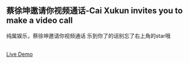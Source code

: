 ## 蔡徐坤邀请你视频通话-Cai Xukun invites you to make a video call
纯属娱乐，蔡徐坤邀请你视频通话
乐到你了的话别忘了右上角的star哦  

[](img/wKgBOV4VsWyAB9cMAAtAhfXnV4g3012.no)  
[Live Demo](https://mason369.github.io/Cai-Xukun-invites-you-to-make-a-video-call/index.html)